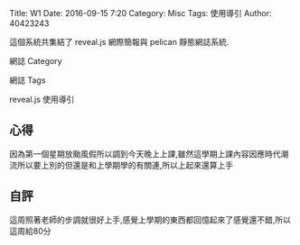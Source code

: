 Title: W1
Date: 2016-09-15 7:20
Category: Misc
Tags: 使用導引
Author: 40423243

這個系統共集結了 reveal.js 網際簡報與 pelican 靜態網誌系統.

<!-- PELICAN_END_SUMMARY -->

網誌 Category

網誌 Tags

reveal.js 使用導引

<section>
<h1>心得</h1>
因為第一個星期放颱風假所以調到今天晚上上課,雖然這學期上課內容因應時代潮流所以要上別的但還是和上學期學的有關連,所以上起來還算上手
</section>
<section>
    <h1>自評</h1>
    <p>這周照著老師的步調就很好上手,感覺上學期的東西都回憶起來了感覺還不錯,所以這周給80分</p>
</section>
